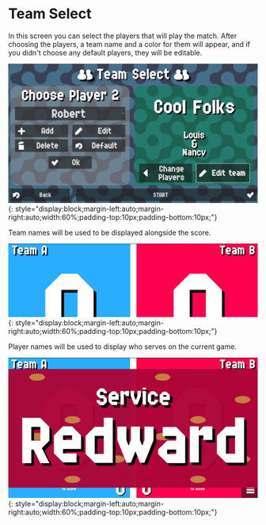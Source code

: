 # Team Select

In this screen you can select the players that will play the match. After choosing the players, a team name
and a color for them will appear, and if you didn't choose any default players, they will be editable.

![Team Select](../assets/playerteams.png "Team Select"){: style="display:block;margin-left:auto;margin-right:auto;width:60%;padding-top:10px;padding-bottom:10px;"}

Team names will be used to be displayed alongside the score.

![Team Names](../assets/teamnames.png "Team Names"){: style="display:block;margin-left:auto;margin-right:auto;width:60%;padding-top:10px;padding-bottom:10px;"}

Player names will be used to display who serves on the current game.

![Service](../assets/service.png "Service"){: style="display:block;margin-left:auto;margin-right:auto;width:60%;padding-top:10px;padding-bottom:10px;"}

